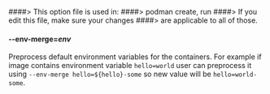 ####> This option file is used in:
####>   podman create, run
####> If you edit this file, make sure your changes
####> are applicable to all of those.
#### **--env-merge**=*env*

Preprocess default environment variables for the containers. For example
if image contains environment variable `hello=world` user can preprocess
it using `--env-merge hello=${hello}-some` so new value will be `hello=world-some`.
